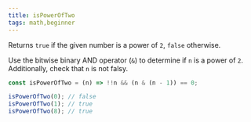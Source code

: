 ```yaml
---
title: isPowerOfTwo
tags: math,beginner
---
```


Returns `true` if the given number is a power of `2`, `false` otherwise.

Use the bitwise binary AND operator (`&`) to determine if `n` is a power of `2`.
Additionally, check that `n` is not falsy.

```js
const isPowerOfTwo = (n) => !!n && (n & (n - 1)) == 0;
```

```js
isPowerOfTwo(0); // false
isPowerOfTwo(1); // true
isPowerOfTwo(8); // true
```
